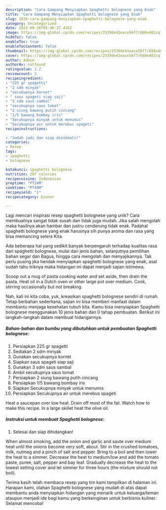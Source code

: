 ```yaml
---
description: "Cara Gampang Menyiapkan Spaghetti bolognese yang Enak"
title: "Cara Gampang Menyiapkan Spaghetti bolognese yang Enak"
slug: 1816-cara-gampang-menyiapkan-spaghetti-bolognese-yang-enak
category: Uncategorized
date: 2022-09-26T05:46:27.416Z
image: https://img-global.cpcdn.com/recipes/2539de41eace56f7/680x482cq70/spaghetti-bolognese-foto-resep-utama.jpg
hideToc: false
enableToc: true
enableTocContent: false
thumbnail: https://img-global.cpcdn.com/recipes/2539de41eace56f7/680x482cq70/spaghetti-bolognese-foto-resep-utama.jpg
cover: https://img-global.cpcdn.com/recipes/2539de41eace56f7/680x482cq70/spaghetti-bolognese-foto-resep-utama.jpg
author: Admin
authorAv: notfound
ratingvalue: 3.2
reviewcount: 3
recipeingredient:
- "225 gr spagetti"
- "2 sdm minyak"
- "secukupnya kornet"
- " saus spageti siap saji"
- "3 sdm saus sambal"
- "secukupnya saus tomat"
- "2 siung bawang putih cincang"
- "1/5 bawang bombay iris"
- "Secukupnya minyak untuk menumis"
- "Secukupnya air untuk merebus spageti"
recipeinstructions:

- "Sudah jadi dan siap dinikmati!"
categories:
- Resep
tags:
- spaghetti
- bolognese

katakunci: spaghetti bolognese 
nutrition: 207 calories
recipecuisine: Indonesian
preptime: "PT24M"
cooktime: "PT49M"
recipeyield: "1"
recipecategory: Dinner

---
```





Lagi mencari inspirasi resep spaghetti bolognese yang unik? Cara membuatnya sangat tidak susah dan tidak juga mudah. Jika salah mengolah maka hasilnya akan hambar dan justru cenderung tidak enak. Padahal spaghetti bolognese yang enak harusnya sih punya aroma dan rasa yang bisa memancing selera Kita.





Ada beberapa hal yang sedikit banyak berpengaruh terhadap kualitas rasa dari spaghetti bolognese, mulai dari jenis bahan, selanjutnya pemilihan bahan segar dan Bagus, hingga cara mengolah dan menyajikannya. Tak perlu pusing jika hendak menyiapkan spaghetti bolognese yang enak,      asal sudah tahu triknya maka hidangan ini dapat menjadi sajian istimewa.














Scoop out a mug of pasta cooking water and set aside, then drain the pasta. Heat oil in a Dutch oven or other large pot over medium. Cook, stirring occasionally but not breaking.






Nah, kali ini kita coba, yuk, kreasikan spaghetti bolognese sendiri di rumah. Tetap berbahan sederhana, sajian ini bisa memberi manfaat dalam membantu menjaga kesehatan tubuh kita. Kamu bisa menyiapkan Spaghetti bolognese menggunakan 10 jenis bahan dan 0 tahap pembuatan. Berikut ini langkah-langkah dalam membuat hidangannya.

<!--inarticleads1-->

##### Bahan-bahan dan bumbu yang dibutuhkan untuk pembuatan Spaghetti bolognese:

1. Persiapkan 225 gr spagetti
1. Sediakan 2 sdm minyak
1. Gunakan secukupnya kornet
1. Siapkan  saus spageti siap saji
1. Gunakan 3 sdm saus sambal
1. Ambil secukupnya saus tomat
1. Persiapkan 2 siung bawang putih cincang
1. Persiapkan 1/5 bawang bombay iris
1. Siapkan Secukupnya minyak untuk menumis
1. Persiapkan Secukupnya air untuk merebus spageti


Heat a saucepan over low heat. Drain off most of the fat. Watch how to make this recipe. In a large skillet heat the olive oil. 

<!--inarticleads2-->

##### Instruksi untuk membuat Spaghetti bolognese:


1. Selesai dan siap dihidangkan!

When almost smoking, add the onion and garlic and saute over medium heat until the onions become very soft, about. Stir in the crushed tomatoes, milk, nutmeg and a pinch of salt and pepper. Bring to a boil and then lower the heat to a simmer. Decrease the heat to medium/low and add the tomato paste, puree, salt, pepper and bay leaf. Gradually decrease the heat to the lowest setting cover and let simmer for three hours (the mixture should not boil). 

Terima kasih telah membaca resep yang tim kami tampilkan di halaman ini. Harapan kami, olahan Spaghetti bolognese yang mudah di atas dapat membantu anda menyiapkan hidangan yang menarik untuk keluarga/teman ataupun menjadi ide bagi kamu yang berkeinginan untuk berbisnis kuliner. Selamat mencoba!
